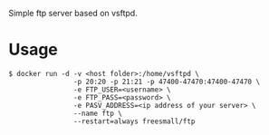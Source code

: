 Simple ftp server based on vsftpd.

# Usage
	$ docker run -d -v <host folder>:/home/vsftpd \
					-p 20:20 -p 21:21 -p 47400-47470:47400-47470 \
					-e FTP_USER=<username> \
					-e FTP_PASS=<password> \
					-e PASV_ADDRESS=<ip address of your server> \
					--name ftp \
					--restart=always freesmall/ftp
